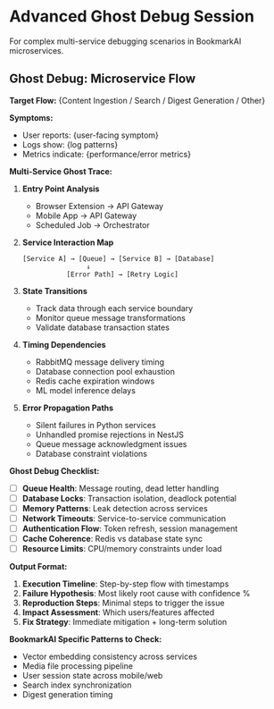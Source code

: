 # Advanced Ghost Debug Session

For complex multi-service debugging scenarios in BookmarkAI microservices.

## Ghost Debug: Microservice Flow

**Target Flow:** {Content Ingestion / Search / Digest Generation / Other}

**Symptoms:**
- User reports: {user-facing symptom}
- Logs show: {log patterns}
- Metrics indicate: {performance/error metrics}

**Multi-Service Ghost Trace:**

1. **Entry Point Analysis**
   - Browser Extension → API Gateway
   - Mobile App → API Gateway  
   - Scheduled Job → Orchestrator

2. **Service Interaction Map**
   ```
   [Service A] → [Queue] → [Service B] → [Database]
                   ↓
              [Error Path] → [Retry Logic]
   ```

3. **State Transitions**
   - Track data through each service boundary
   - Monitor queue message transformations
   - Validate database transaction states

4. **Timing Dependencies**
   - RabbitMQ message delivery timing
   - Database connection pool exhaustion
   - Redis cache expiration windows
   - ML model inference delays

5. **Error Propagation Paths**
   - Silent failures in Python services
   - Unhandled promise rejections in NestJS
   - Queue message acknowledgment issues
   - Database constraint violations

**Ghost Debug Checklist:**

- [ ] **Queue Health**: Message routing, dead letter handling
- [ ] **Database Locks**: Transaction isolation, deadlock potential
- [ ] **Memory Patterns**: Leak detection across services
- [ ] **Network Timeouts**: Service-to-service communication
- [ ] **Authentication Flow**: Token refresh, session management
- [ ] **Cache Coherence**: Redis vs database state sync
- [ ] **Resource Limits**: CPU/memory constraints under load

**Output Format:**
1. **Execution Timeline**: Step-by-step flow with timestamps
2. **Failure Hypothesis**: Most likely root cause with confidence %
3. **Reproduction Steps**: Minimal steps to trigger the issue
4. **Impact Assessment**: Which users/features affected
5. **Fix Strategy**: Immediate mitigation + long-term solution

**BookmarkAI Specific Patterns to Check:**
- Vector embedding consistency across services
- Media file processing pipeline
- User session state across mobile/web
- Search index synchronization
- Digest generation timing